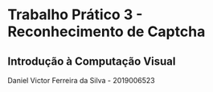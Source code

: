 # Trabalho Prático 3 - Reconhecimento de Captcha
## Introdução à Computação Visual 
Daniel Victor Ferreira da Silva - 2019006523
